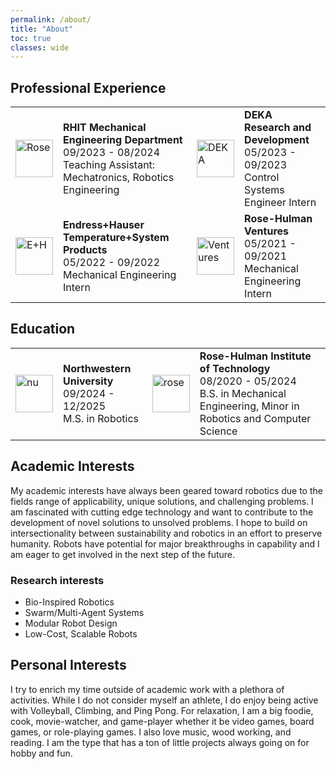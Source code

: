```yaml
---
permalink: /about/
title: "About"
toc: true
classes: wide
---
```


## Professional Experience

<table>
  <tbody>
    <tr>
      <td style="border-bottom-width:0;"><img src="{{site.baseurl}}/assets/images/misc/roseR.png" alt="Rose" width="60"></td>
      <td style="border-bottom-width:0;">
      <strong>RHIT Mechanical Engineering Department</strong> <br> 09/2023 - 08/2024 <br> Teaching Assistant: Mechatronics, Robotics Engineering </td>
      <td style="border-bottom-width:0;"><img src="{{site.baseurl}}/assets/images/misc/dekaLogo.jpeg" alt="DEKA" width="60"></td>
      <td style="border-bottom-width:0;">
      <strong>DEKA Research and Development</strong> <br> 05/2023 - 09/2023 <br> Control Systems Engineer Intern </td>
    </tr>
    <tr>
      <td style = "border-bottom-width:0;"><img src="{{site.baseurl}}/assets/images/misc/ehLogo.png" alt="E+H" width="60"></td>
      <td style = "border-bottom-width:0;">
      <strong>Endress+Hauser Temperature+System Products</strong> <br> 05/2022 - 09/2022 <br> Mechanical Engineering Intern </td>
      <td style = "border-bottom-width:0;"><img src="{{site.baseurl}}/assets/images/misc/venturesLogo.png" alt="Ventures" width="60"></td>
      <td style = "border-bottom-width:0;">
      <strong>Rose-Hulman Ventures</strong> <br> 05/2021 - 09/2021 <br> Mechanical Engineering Intern </td>
    </tr>
  </tbody>
</table>

## Education

<table>
  <tbody>
    <tr>
      <td style="border-bottom-width:0;"><img src="{{site.baseurl}}/assets/images/misc/northwestern.jpg" alt="nu" width="60"></td>
      <td style="border-bottom-width:0;">
        <strong>Northwestern University</strong> <br> 09/2024 - 12/2025 <br> M.S. in Robotics
      </td>
      <td style="border-bottom-width:0;"><img src="{{site.baseurl}}/assets/images/misc/roseR.png" alt="rose" width="60"></td>
      <td style="border-bottom-width:0;">
        <strong>Rose-Hulman Institute of Technology</strong> <br> 08/2020 - 05/2024 <br> B.S. in Mechanical Engineering, Minor in Robotics and Computer Science
      </td>
    </tr>
  </tbody>
</table>

## Academic Interests
My academic interests have always been geared toward robotics due to the fields range of applicability, unique solutions, and challenging problems. I am fascinated with cutting edge technology and want to contribute to the development of novel solutions to unsolved problems. I hope to build on intersectionality between sustainability and robotics in an effort to preserve humanity. Robots have potential for major breakthroughs in capability and I am eager to get involved in the next step of the future.

### Research interests
* Bio-Inspired Robotics
* Swarm/Multi-Agent Systems
* Modular Robot Design
* Low-Cost, Scalable Robots

## Personal Interests
I try to enrich my time outside of academic work with a plethora of activities. While I do not consider myself an athlete, I do enjoy being active with Volleyball, Climbing, and Ping Pong. For relaxation, I am a big foodie, cook, movie-watcher, and game-player whether it be video games, board games, or role-playing games.​ I also love music, wood working, and reading. I am the type that has a ton of little projects always going on for hobby and fun.

